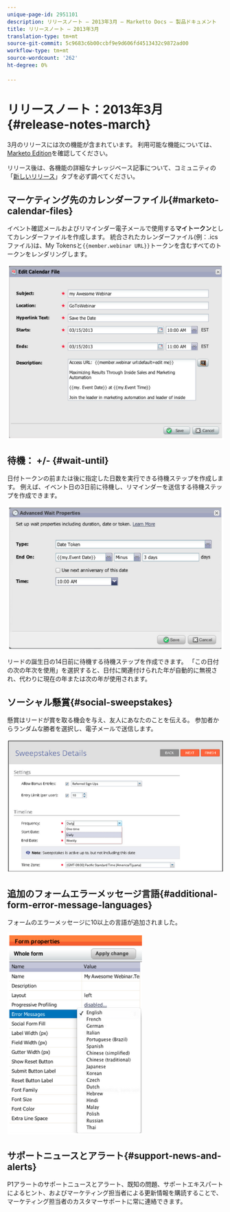 ```yaml
---
unique-page-id: 2951101
description: リリースノート — 2013年3月 — Marketto Docs — 製品ドキュメント
title: リリースノート — 2013年3月
translation-type: tm+mt
source-git-commit: 5c9683c6b00ccbf9e9d606fd4513432c9872ad00
workflow-type: tm+mt
source-wordcount: '262'
ht-degree: 0%

---
```



# リリースノート：2013年3月{#release-notes-march}

3月のリリースには次の機能が含まれています。 利用可能な機能については、[Marketo Edition](http://docs.marketo.com/display/docs/assets/pricing.php)を確認してください。

リリース後は、各機能の詳細なナレッジベース記事について、コミュニティの「[新しいリリース](release-notes-december-2013.md)」タブを必ず調べてください。

## マーケティング先のカレンダーファイル{#marketo-calendar-files}

イベント確認メールおよびリマインダー電子メールで使用する&#x200B;**マイトークン**&#x200B;としてカレンダーファイルを作成します。 統合されたカレンダーファイル(例：.icsファイル)は、My Tokensと`{{member.webinar URL}}`トークンを含むすべてのトークンをレンダリングします。

![](assets/image2014-9-22-15-3a35-3a24.png)

## 待機： +/- {#wait-until}

日付トークンの前または後に指定した日数を実行できる待機ステップを作成します。 例えば、イベント日の3日前に待機し、リマインダーを送信する待機ステップを作成できます。

![](assets/image2014-9-22-15-3a35-3a44.png)

リードの誕生日の14日前に待機する待機ステップを作成できます。 「この日付の次の年次を使用」を選択すると、日付に関連付けられた年が自動的に無視され、代わりに現在の年または次の年が使用されます。

## ソーシャル懸賞{#social-sweepstakes}

懸賞はリードが賞を取る機会を与え、友人にあなたのことを伝える。 参加者からランダムな勝者を選択し、電子メールで送信します。

![](assets/image2014-9-22-15-3a36-3a55.png)

## 追加のフォームエラーメッセージ言語{#additional-form-error-message-languages}

フォームのエラーメッセージに10以上の言語が追加されました。

![](assets/image2014-9-22-15-3a37-3a25.png)

## サポートニュースとアラート{#support-news-and-alerts}

P1アラートのサポートニュースとアラート、既知の問題、サポートエキスパートによるヒント、およびマーケティング担当者による更新情報を購読することで、マーケティング担当者のカスタマーサポートに常に連絡できます。
